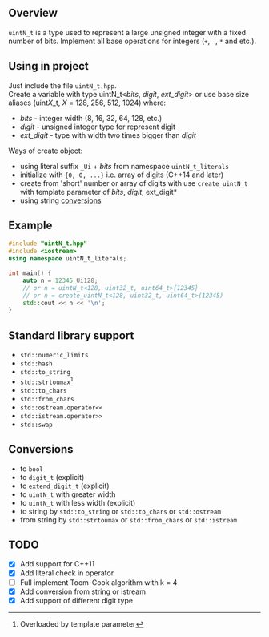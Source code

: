 ## Overview

`uintN_t` is a type used to represent a large unsigned integer with a fixed number of bits.
Implement all base operations for integers (`+`, `-`, `*` and etc.).

## Using in project

Just include the file `uintN_t.hpp`.  
Create a variable with type uintN_t<*bits*, *digit*, *ext_digit*>
or use base size aliases (uint*X*_t, *X* = 128, 256, 512, 1024)
where:
- *bits* - integer width (8, 16, 32, 64, 128, etc.)
- *digit* - unsigned integer type for represent digit
- *ext_digit* - type with width two times bigger than *digit*

Ways of create object:
- using literal suffix `_Ui` + *bits* from namespace `uintN_t_literals`
- initialize with `{0, 0, ...}` i.e. array of digits (C++14 and later)
- create from 'short' number or array of digits with use `create_uintN_t` with template parameter of *bits*, *digit*, ext_digit*
- using string [conversions](#Conversions)

## Example

``` cpp
#include "uintN_t.hpp"
#include <iostream>
using namespace uintN_t_literals;

int main() {
    auto n = 12345_Ui128;
    // or n = uintN_t<128, uint32_t, uint64_t>{12345}
    // or n = create_uintN_t<128, uint32_t, uint64_t>(12345)
    std::cout << n << '\n';
}
```

## Standard library support

- `std::numeric_limits`
- `std::hash`
- `std::to_string`
- `std::strtoumax`[^1]
- `std::to_chars`
- `std::from_chars`
- `std::ostream.operator<<`
- `std::istream.operator>>`
- `std::swap`

## Conversions

- to `bool`
- to `digit_t` (explicit)
- to `extend_digit_t` (explicit)
- to `uintN_t` with greater width
- to `uintN_t` with less width (explicit)
- to string by `std::to_string` or `std::to_chars` or `std::ostream`
- from string by `std::strtoumax` or `std::from_chars` or `std::istream`

## TODO

- [x] Add support for C++11
- [x] Add literal check in operator
- [ ] Full implement Toom-Cook algorithm with k = 4
- [x] Add conversion from string or istream
- [x] Add support of different digit type

[^1]: Overloaded by template parameter